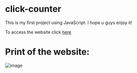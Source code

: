 # click-counter
This is my first project using JavaScript. I hope u guys enjoy it!

To access the website click [here](https://click-counter-first.netlify.app/)

# Print of the website:
![image](https://user-images.githubusercontent.com/96026353/174152041-6994f5ec-4ff5-4182-b70b-dccf4fbfab9e.png)
